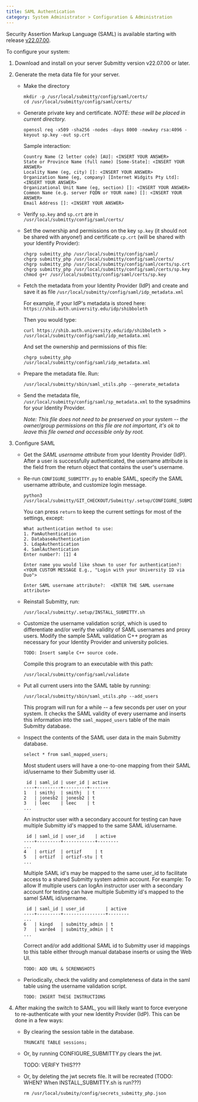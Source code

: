 ```yaml
---
title: SAML Authentication
category: System Administrator > Configuration & Administration
---
```



Security Assertion Markup Language (SAML) is available starting with release
[v22.07.00](https://github.com/Submitty/Submitty/releases/tag/v22.07.00).

To configure your system:

1.  Download and install on your server Submitty version v22.07.00 or later.

2.  Generate the meta data file for your server.

    * Make the directory

      ```
      mkdir -p /usr/local/submitty/config/saml/certs/
      cd /usr/local/submitty/config/saml/certs/
      ```

    * Generate private key and certificate.  _NOTE: these will be placed in current directory._

      ```
      openssl req -x509 -sha256 -nodes -days 8000 -newkey rsa:4096 -keyout sp.key -out sp.crt
      ```

      Sample interaction:

      ```
      Country Name (2 letter code) [AU]: <INSERT YOUR ANSWER>
      State or Province Name (full name) [Some-State]: <INSERT YOUR ANSWER>
      Locality Name (eg, city) []: <INSERT YOUR ANSWER>
      Organization Name (eg, company) [Internet Widgits Pty Ltd]: <INSERT YOUR ANSWER>
      Organizational Unit Name (eg, section) []: <INSERT YOUR ANSWER>
      Common Name (e.g. server FQDN or YOUR name) []: <INSERT YOUR ANSWER>
      Email Address []: <INSERT YOUR ANSWER>
      ```

    * Verify `sp.key` and `sp.crt` are in `/usr/local/submitty/config/saml/certs/`

    * Set the ownership and permissions on the key `sp.key` (it should
      not be shared with anyone!) and certificate `cp.crt` (will be
      shared with your Identify Provider):

      ```
      chgrp submitty_php /usr/local/submitty/config/saml/
      chgrp submitty_php /usr/local/submitty/config/saml/certs/
      chgrp submitty_php /usr/local/submitty/config/saml/certs/sp.crt
      chgrp submitty_php /usr/local/submitty/config/saml/certs/sp.key
      chmod g+r /usr/local/submitty/config/saml/certs/sp.key
      ```

    * Fetch the metadata from your Identity Provider (IdP) and create and save
      it as file `/usr/local/submitty/config/saml/idp_metadata.xml`

      For example, if your IdP's metadata is stored here:
      `https://shib.auth.university.edu/idp/shibboleth`

      Then you would type:
      ```
      curl https://shib.auth.university.edu/idp/shibboleth > /usr/local/submitty/config/saml/idp_metadata.xml
      ```

      And set the ownership and permissions of this file:

      ```
      chgrp submitty_php /usr/local/submitty/config/saml/idp_metadata.xml
      ```

    * Prepare the metadata file.  Run:

      ```
      /usr/local/submitty/sbin/saml_utils.php --generate_metadata
      ```

    * Send the metadata file,
      `/usr/local/submitty/config/saml/sp_metadata.xml` to the
      sysadmins for your Identity Provider.

      _Note: This file does not need to be preserved on your system --
      the owner/group permissions on this file are not important, it's
      ok to leave this file owned and accessible only by root._

3.  Configure SAML

    * Get the _SAML username attribute_ from your Identity Provider
      (IdP).  After a user is successfully authenticated, the username
      attribute is the field from the return object that contains the
      user's username.

    * Re-run `CONFIGURE_SUBMITTY.py` to enable SAML, specify the SAML
      username attribute, and customize login message.

      ```
      python3 /usr/local/submitty/GIT_CHECKOUT/Submitty/.setup/CONFIGURE_SUBMITTY.py
      ```

      You can press `return` to keep the current settings for most of
      the settings, except:

      ```
      What authentication method to use:
      1. PamAuthentication
      2. DatabaseAuthentication
      3. LdapAuthentication
      4. SamlAuthentication
      Enter number?: [1] 4

      Enter name you would like shown to user for authentication?: <YOUR CUSTOM MESSAGE E.g., "Login with your University ID via Duo">

      Enter SAML username attribute?:  <ENTER THE SAML username attribute>
      ```

    * Reinstall Submitty, run:

      ```
      /usr/local/submitty/.setup/INSTALL_SUBMITTY.sh
      ```

    * Customize the username validation script, which is used to
      differentiate and/or verify the validity of SAML usernames and
      proxy users.  Modify the sample SAML validation C++ program as necessary
      for your Identity Provider and university policies.

      ```
      TODO: Insert sample C++ source code.
      ```

      Compile this program to an executable with this path:

      ```
      /usr/local/submitty/config/saml/validate
      ```

    * Put all current users into the SAML table by running:

      ```
      /usr/local/submitty/sbin/saml_utils.php --add_users
      ```

      This program will run for a while -- a few seconds per user on
      your system.  It checks the SAML validity of every username and
      inserts this information into the `saml_mapped_users` table
      of the main Submitty database.

    * Inspect the contents of the SAML user data in the main Submitty
      database.

      ```
      select * from saml_mapped_users;
      ```

      Most student users will have a one-to-one mapping from their
      SAML id/username to their Submitty user id.

      ```
       id | saml_id | user_id | active
      ----+---------+---------+--------
      1   | smithj  | smithj  | t
      2   | jonesb2 | jonesb2 | t
      3   | leec    | leec    | t
      ...
      ```

      An instructor user with a secondary account for testing can have
      multiple Submitty id's mapped to the same SAML id/username.

      ```
       id | saml_id | user_id    | active
      ----+---------+------------+--------
      ...
      4   | ortizf  | ortizf     | t
      5   | ortizf  | ortizf-stu | t
      ...
      ```

      Multiple SAML id's may be mapped to the same user_id to
      facilitate access to a shared Submitty system admin account.  For example: To
      allow If multiple users can logAn instructor user with a
      secondary account for testing can have multiple Submitty id's
      mapped to the samel SAML id/username.

      ```
       id | saml_id | user_id        | active
      ----+---------+----------------+--------
      ...
      6   | kingd   | submitty_admin | t
      7   | warde4  | submitty_admin | t
      ...
      ```

      Correct and/or add additional SAML id to Submitty user id
      mappings to this table either through manual database inserts or
      using the Web UI.

      ```
      TODO: ADD URL & SCRENNSHOTS
      ```

    * Periodically, check the validity and completeness of data in the
      saml table using the username validation script.

      ```
      TODO: INSERT THESE INSTRUCTIONS
      ```

4.  After making the switch to SAML, you will likely want to force
    everyone to re-authenticate with your new Identity Provider
    (IdP).  This can be done in a few ways:

    * By clearing the session table in the database.

      ```
      TRUNCATE TABLE sessions;
      ```

    * Or, by running CONFIGURE_SUBMITTY.py clears the jwt.

      TODO: VERIFY THIS???


    * Or, by deleting the jwt secrets file.  It will be recreated
      (TODO: WHEN?  When INSTALL_SUBMITTY.sh is run???)

      ```
      rm /usr/local/submity/config/secrets_submitty_php.json
      ```
